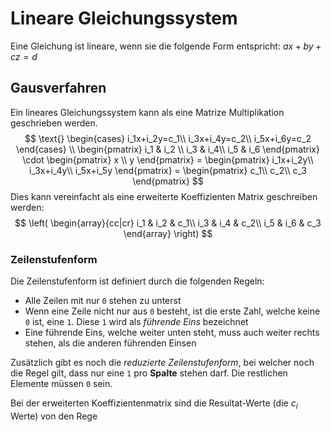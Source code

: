 # Lineare Gleichungssystem

Eine Gleichung ist lineare, wenn sie die folgende Form entspricht: $ax+by+cz=d$

## Gausverfahren

Ein lineares Gleichungssystem kann als eine Matrize Multiplikation geschrieben werden.
$$
\text{}
\begin{cases}
i_1x+i_2y=c_1\\
i_3x+i_4y=c_2\\
i_5x+i_6y=c_2
\end{cases} 
\\
\begin{pmatrix}
i_1 & i_2 \\
i_3 & i_4\\
i_5 & i_6
\end{pmatrix} \cdot 
\begin{pmatrix}
x \\
y
\end{pmatrix} =
\begin{pmatrix}
i_1x+i_2y\\
i_3x+i_4y\\
i_5x+i_5y
\end{pmatrix} =
\begin{pmatrix}
c_1\\
c_2\\
c_3
\end{pmatrix}
$$
Dies kann vereinfacht als eine erweiterte Koeffizienten Matrix geschreiben werden:
$$
\left( \begin{array}{cc|cr}
i_1 & i_2 & c_1\\
i_3 & i_4 & c_2\\
i_5 & i_6 & c_3
\end{array} \right)
$$

### Zeilenstufenform

Die Zeilenstufenform ist definiert durch die folgenden Regeln:

* Alle Zeilen mit nur `0` stehen zu unterst
* Wenn eine Zeile nicht nur aus `0` besteht, ist die erste Zahl, welche keine `0` ist, eine `1`. Diese `1` wird als *führende Eins* bezeichnet
* Eine führende Eins, welche weiter unten steht, muss auch weiter rechts stehen, als die anderen führenden Einsen

Zusätzlich gibt es noch die *reduzierte Zeilenstufenform*, bei welcher noch die Regel gilt, dass nur eine `1` pro **Spalte** stehen darf. Die restlichen Elemente müssen `0` sein.

Bei der erweiterten Koeffizientenmatrix sind die Resultat-Werte (die $c_i$ Werte) von den Rege